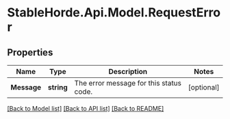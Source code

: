 # StableHorde.Api.Model.RequestError

## Properties

Name | Type | Description | Notes
------------ | ------------- | ------------- | -------------
**Message** | **string** | The error message for this status code. | [optional] 

[[Back to Model list]](../README.md#documentation-for-models) [[Back to API list]](../README.md#documentation-for-api-endpoints) [[Back to README]](../README.md)


